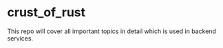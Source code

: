 # crust_of_rust
This repo will cover all important topics in detail which is used in backend services.

